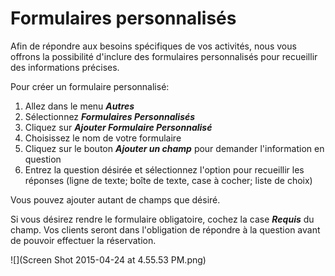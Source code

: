 # Formulaires personnalisés

Afin de répondre aux besoins spécifiques de vos activités, nous vous offrons la possibilité d'inclure des formulaires personnalisés pour recueillir des informations précises. 

Pour créer un formulaire personnalisé:

1. Allez dans le menu ***Autres*** 
2. Sélectionnez ***Formulaires Personnalisés***
3. Cliquez sur ***Ajouter Formulaire Personnalisé***
4. Choisissez le nom de votre formulaire
5. Cliquez sur le bouton ***Ajouter un champ*** pour demander l'information en question
6. Entrez la question désirée et sélectionnez l'option pour recueillir les réponses (ligne de texte; boîte de texte, case à cocher; liste de choix)

Vous pouvez ajouter autant de champs que désiré. 

Si vous désirez rendre le formulaire obligatoire, cochez la case ***Requis*** du champ. Vos clients seront dans l'obligation de répondre à la question avant de pouvoir effectuer la réservation. 

![](Screen Shot 2015-04-24 at 4.55.53 PM.png)